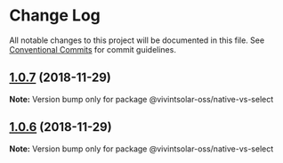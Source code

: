 # Change Log

All notable changes to this project will be documented in this file.
See [Conventional Commits](https://conventionalcommits.org) for commit guidelines.

## [1.0.7](https://github.com/vivintsolar-oss/react-native-components/compare/@vivintsolar-oss/native-vs-select@1.0.5...@vivintsolar-oss/native-vs-select@1.0.7) (2018-11-29)

**Note:** Version bump only for package @vivintsolar-oss/native-vs-select





## [1.0.6](https://github.com/vivintsolar-oss/react-native-components/compare/@vivintsolar-oss/native-vs-select@1.0.5...@vivintsolar-oss/native-vs-select@1.0.6) (2018-11-29)

**Note:** Version bump only for package @vivintsolar-oss/native-vs-select
